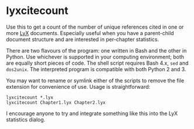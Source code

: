lyxcitecount
============

Use this to get a count of the number of unique references cited in one or
more [LyX](https://www.lyx.org/) documents. Especially useful when you
have a parent-child document structure and are interested in per-chapter
statistics.

There are two flavours of the program: one written in Bash and the other in
Python. Use whichever is supported in your computing environment; both are
equally short pieces of code. The shell script requires Bash 4.x, `sed` and
`dos2unix`. The interpreted program is compatible with both Python 2 and 3.

You may want to rename or symlink either of the scripts to remove the file
extension for convenience of use. Usage is straightforward:

	lyxcitecount *.lyx
	lyxcitecount Chapter1.lyx Chapter2.lyx

I encourage anyone to try and integrate something like this into the LyX
statistics dialog.
